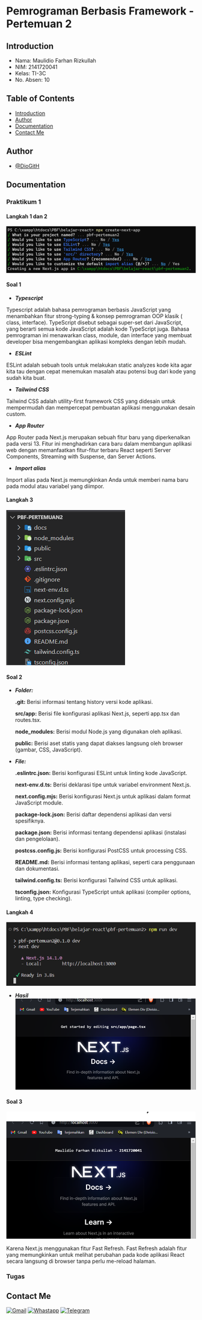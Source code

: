 # Pemrograman Berbasis Framework - Pertemuan 2

## Introduction
- Nama: Maulidio Farhan Rizkullah
- NIM: 2141720041
- Kelas: TI-3C
- No. Absen: 10

## Table of Contents

- [Introduction](#introduction)
- [Author](#author)
- [Documentation](#documentation)
- [Contact Me](#contact-me)

## Author

- [@DioGitH](https://www.github.com/DioGitH)

## Documentation
### Praktikum 1
#### Langkah 1 dan 2
![ss1](docs/img/l1-2.png)

#### Soal 1
- ***Typescript***

Typescript adalah bahasa pemrograman berbasis JavaScript yang menambahkan fitur strong-typing & konsep pemrograman OOP klasik ( class, interface). TypeScript disebut sebagai super-set dari JavaScript, yang berarti semua kode JavaScript adalah kode TypeScript juga. Bahasa pemrograman ini menawarkan class, module, dan interface yang membuat developer bisa mengembangkan aplikasi kompleks dengan lebih mudah.

- ***ESLint***

 ESLint adalah sebuah tools untuk melakukan static analyzes kode kita agar kita tau dengan cepat menemukan masalah atau potensi bug dari kode yang sudah kita buat.

- ***Tailwind CSS***

Tailwind CSS adalah utility-first framework CSS yang didesain untuk mempermudah dan mempercepat pembuatan aplikasi menggunakan desain custom.

- ***App Router***

App Router pada Next.js merupakan sebuah fitur baru yang diperkenalkan pada versi 13. Fitur ini menghadirkan cara baru dalam membangun aplikasi web dengan memanfaatkan fitur-fitur terbaru React seperti Server Components, Streaming with Suspense, dan Server Actions.

- ***Import alias***

Import alias pada Next.js memungkinkan Anda untuk memberi nama baru pada modul atau variabel yang diimpor.
#### Langkah 3
![ss2](docs/img/l3.png)

#### Soal 2

- ***Folder:***

    **.git:** Berisi informasi tentang history versi kode aplikasi.

    **src/app:** Berisi file konfigurasi aplikasi Next.js, seperti app.tsx dan routes.tsx.

    **node_modules:** Berisi modul Node.js yang digunakan oleh aplikasi.

    **public:** Berisi aset statis yang dapat diakses langsung oleh browser (gambar, CSS, JavaScript).

- ***File:***

    **.eslintrc.json:** Berisi konfigurasi ESLint untuk linting kode JavaScript.

    **next-env.d.ts:** Berisi deklarasi tipe untuk variabel environment Next.js.

    **next.config.mjs:** Berisi konfigurasi Next.js untuk aplikasi dalam format JavaScript module.

    **package-lock.json:** Berisi daftar dependensi aplikasi dan versi spesifiknya.

    **package.json:** Berisi informasi tentang dependensi aplikasi (instalasi dan pengelolaan).

    **postcss.config.js:** Berisi konfigurasi PostCSS untuk processing CSS.

    **README.md:** Berisi informasi tentang aplikasi, seperti cara penggunaan dan dokumentasi.

    **tailwind.config.ts:** Berisi konfigurasi Tailwind CSS untuk aplikasi.

    **tsconfig.json:** Konfigurasi TypeScript untuk aplikasi (compiler options, linting, type checking).

#### Langkah 4
![ss3](docs/img/l4.png)

- ***Hasil***
![ss4](docs/img/l4hasil.png)

#### Soal 3
![ss5](docs/img/l4soal.png)

Karena Next.js menggunakan fitur Fast Refresh. Fast Refresh adalah fitur yang memungkinkan untuk melihat perubahan pada kode aplikasi React secara langsung di browser tanpa perlu me-reload halaman.

### Tugas


## Contact Me

[![Gmail](https://img.shields.io/badge/Gmail-D14836?style=for-the-badge&logo=gmail&logoColor=white)](https://mail.google.com/mail/u/0/?view=cm&tf=1&fs=1&to=maulidiobisnis16@gmail.com)
[![Whastapp](https://img.shields.io/badge/WhatsApp-25D366?style=for-the-badge&logo=whatsapp&logoColor=white)](https://api.whatsapp.com/send/?phone=6285289589391&text&type=phone_number&app_absent=0)
[![Telegram](https://img.shields.io/badge/Telegram-2CA5E0?style=for-the-badge&logo=telegram&logoColor=white)](https://t.me/Maulidio16)





